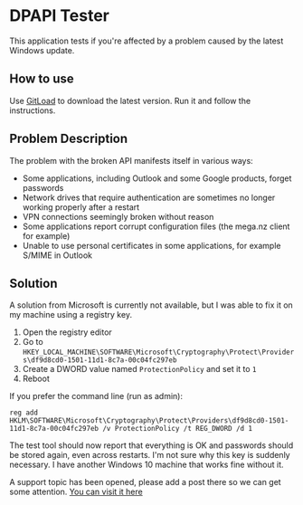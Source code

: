 # DPAPI Tester

This application tests if you're affected by a problem caused by the latest Windows update.

## How to use

Use [GitLoad](https://gitload.net/AyrA/DPAPITest) to download the latest version.
Run it and follow the instructions.

## Problem Description

The problem with the broken API manifests itself in various ways:

- Some applications, including Outlook and some Google products, forget passwords
- Network drives that require authentication are sometimes no longer working properly after a restart
- VPN connections seemingly broken without reason
- Some applications report corrupt configuration files (the mega.nz client for example)
- Unable to use personal certificates in some applications, for example S/MIME in Outlook

## Solution

A solution from Microsoft is currently not available, but I was able to fix it on my machine using a registry key.

1. ﻿Open the registry editor
2. Go to `HKEY_LOCAL_MACHINE\SOFTWARE\Microsoft\Cryptography\Protect\Providers\df9d8cd0-1501-11d1-8c7a-00c04fc297eb`
3. ﻿Create a DWORD value named `ProtectionPolicy` and set it to `1`
4. Reboot

If you prefer the command line (run as admin):

    reg add HKLM\SOFTWARE\Microsoft\Cryptography\Protect\Providers\df9d8cd0-1501-11d1-8c7a-00c04fc297eb /v ProtectionPolicy /t REG_DWORD /d 1

The test tool should now report that everything is OK and passwords should be stored again, even across restarts.
I'm not sure why this key is suddenly necessary.
I have another Windows 10 machine that works fine without it﻿.



A support topic has been opened, please add a post there so we can get some attention.
[You can visit it here](https://answers.microsoft.com/en-us/windows/forum/windows_10-security/data-protection-api-dpapi-seemingly-broken/3f37f1dc-2e74-4ee1-8de8-84a1923082a6)
